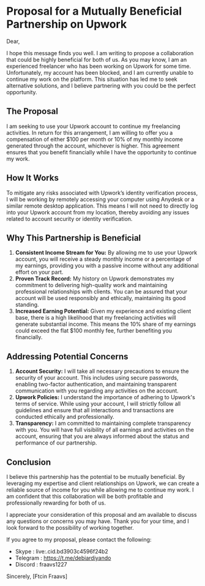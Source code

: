 # Proposal for a Mutually Beneficial Partnership on Upwork

Dear,

I hope this message finds you well. I am writing to propose a collaboration that could be highly beneficial for both of us. As you may know, I am an experienced freelancer who has been working on Upwork for some time. Unfortunately, my account has been blocked, and I am currently unable to continue my work on the platform. This situation has led me to seek alternative solutions, and I believe partnering with you could be the perfect opportunity.

## The Proposal
I am seeking to use your Upwork account to continue my freelancing activities. In return for this arrangement, I am willing to offer you a compensation of either $100 per month or 10% of my monthly income generated through the account, whichever is higher. This agreement ensures that you benefit financially while I have the opportunity to continue my work.

## How It Works
To mitigate any risks associated with Upwork’s identity verification process, I will be working by remotely accessing your computer using Anydesk or a similar remote desktop application. This means I will not need to directly log into your Upwork account from my location, thereby avoiding any issues related to account security or identity verification.

## Why This Partnership is Beneficial
1. **Consistent Income Stream for You:** By allowing me to use your Upwork account, you will receive a steady monthly income or a percentage of my earnings, providing you with a passive income without any additional effort on your part.
2. **Proven Track Record:** My history on Upwork demonstrates my commitment to delivering high-quality work and maintaining professional relationships with clients. You can be assured that your account will be used responsibly and ethically, maintaining its good standing.
3. **Increased Earning Potential:** Given my experience and existing client base, there is a high likelihood that my freelancing activities will generate substantial income. This means the 10% share of my earnings could exceed the flat $100 monthly fee, further benefiting you financially.

## Addressing Potential Concerns
1. **Account Security:** I will take all necessary precautions to ensure the security of your account. This includes using secure passwords, enabling two-factor authentication, and maintaining transparent communication with you regarding any activities on the account.
2. **Upwork Policies:** I understand the importance of adhering to Upwork's terms of service. While using your account, I will strictly follow all guidelines and ensure that all interactions and transactions are conducted ethically and professionally.
3. **Transparency:** I am committed to maintaining complete transparency with you. You will have full visibility of all earnings and activities on the account, ensuring that you are always informed about the status and performance of our partnership.

## Conclusion
I believe this partnership has the potential to be mutually beneficial. By leveraging my expertise and client relationships on Upwork, we can create a reliable source of income for you while allowing me to continue my work. I am confident that this collaboration will be both profitable and professionally rewarding for both of us.

I appreciate your consideration of this proposal and am available to discuss any questions or concerns you may have. Thank you for your time, and I look forward to the possibility of working together.

If you agree to my proposal, please contact the following:
- Skype : live:.cid.bd3903c4596f24b2
- Telegram : https://t.me/debiardiyando
- Discord : fraavs1227

Sincerely,
[Ftcin Fraavs]